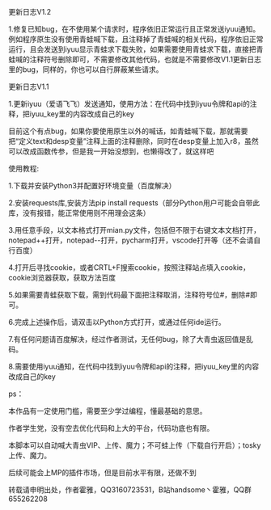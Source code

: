 更新日志V1.2

1.修复已知bug，在不使用某个请求时，程序依旧正常运行且正常发送iyuu通知。例如程序原生没有使用青蛙喊下载，且注释掉了青蛙喊的相关代码，程序依旧正常运行，且会发送到iyuu显示青蛙求下载失败，如果需要使用青蛙求下载，直接把青蛙喊的注释符号删除即可，不需要修改其他代码，也就是不需要修改V1.1更新日志里的bug，同样的，你也可以自行屏蔽某些请求。

更新日志V1.1

1.更新iyuu（爱语飞飞）发送通知，使用方法：在代码中找到iyuu令牌和api的注释，把iyuu_key里的内容改成自己的key

目前这个有点bug，如果你要使用原生以外的喊话，如青蛙喊下载，那就需要把“定义text和desp变量”注释上面的注释删除，同时在desp变量上加入r8，虽然可以改成函数传参，但是我一开始没想到，也懒得改了，就这样吧



使用教程:

1.下载并安装Python3并配置好环境变量（百度解决）

2.安装requests库,安装方法pip install requests（部分Python用户可能会自带此库，没有报错，能正常使用则不用理会这条）

3.用任意手段，以文本格式打开mian.py文件，包括但不限于右键文本文档打开，notepad++打开，notepad--打开，pycharm打开，vscode打开等（还不会请自行百度）

4.打开后寻找cookie，或者CRTL+F搜索cookie，按照注释站点填入cookie，cookie浏览器获取，获取方法百度

5.如果需要青蛙获取下载，需到代码最下面把注释取消，注释符号位#，删除#即可。

6.完成上述操作后，请双击以Python方式打开，或通过任何ide运行。

7.有任何问题请百度解决，经过作者测试，无任何bug，除了大青虫返回值是乱码。

8.需要使用iyuu通知，在代码中找到iyuu令牌和api的注释，把iyuu_key里的内容改成自己的key


ps：

本作品有一定使用门槛，需要至少学过编程，懂最基础的意思。

作者学生党，没有空去优化代码和上大的平台，代码功底也有限。

本脚本可以自动喊大青虫VIP、上传、魔力；不可蛙上传（下载自行开启）；tosky上传、魔力。

后续可能会上MP的插件市场，但是目前水平有限，还做不到

转载请申明出处，作者霍雅，QQ3160723531，B站handsome丶霍雅，QQ群655262208
